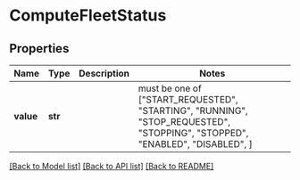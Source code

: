 # ComputeFleetStatus


## Properties
Name | Type | Description | Notes
------------ | ------------- | ------------- | -------------
**value** | **str** |  |  must be one of ["START_REQUESTED", "STARTING", "RUNNING", "STOP_REQUESTED", "STOPPING", "STOPPED", "ENABLED", "DISABLED", ]

[[Back to Model list]](../README.md#documentation-for-models) [[Back to API list]](../README.md#documentation-for-api-endpoints) [[Back to README]](../README.md)


